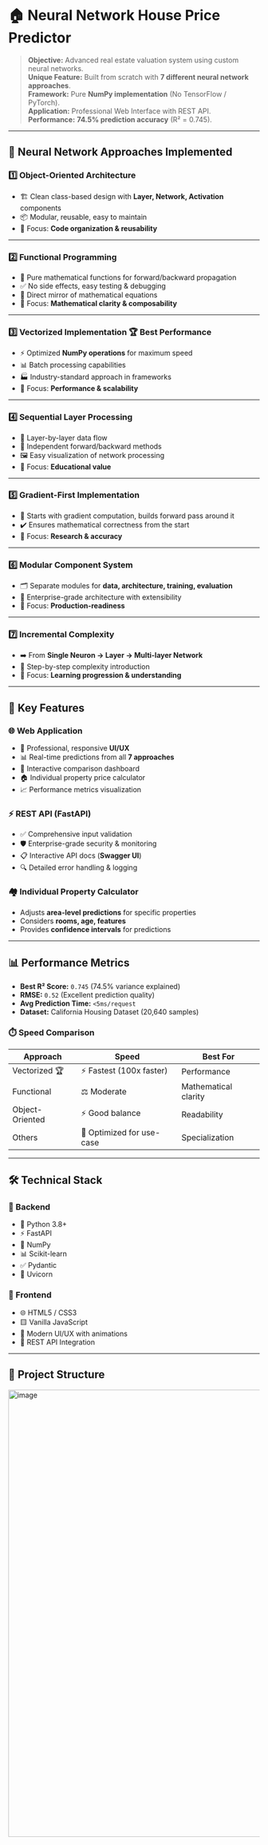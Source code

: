 # 🏠 Neural Network House Price Predictor  

> **Objective:** Advanced real estate valuation system using custom neural networks.  
> **Unique Feature:** Built from scratch with **7 different neural network approaches**.  
> **Framework:** Pure **NumPy implementation** (No TensorFlow / PyTorch).  
> **Application:** Professional Web Interface with REST API.  
> **Performance:** **74.5% prediction accuracy** (R² = 0.745).  

---

## 🧠 Neural Network Approaches Implemented  

### 1️⃣ Object-Oriented Architecture  
- 🏗️ Clean class-based design with **Layer, Network, Activation** components  
- 📦 Modular, reusable, easy to maintain  
- 🎯 Focus: **Code organization & reusability**  

---

### 2️⃣ Functional Programming  
- 🔢 Pure mathematical functions for forward/backward propagation  
- ✅ No side effects, easy testing & debugging  
- 📐 Direct mirror of mathematical equations  
- 🎯 Focus: **Mathematical clarity & composability**  

---

### 3️⃣ Vectorized Implementation 🏆 **Best Performance**  
- ⚡ Optimized **NumPy operations** for maximum speed  
- 📊 Batch processing capabilities  
- 🏭 Industry-standard approach in frameworks  
- 🎯 Focus: **Performance & scalability**  

---

### 4️⃣ Sequential Layer Processing  
- 🔄 Layer-by-layer data flow  
- 🧩 Independent forward/backward methods  
- 🖼️ Easy visualization of network processing  
- 🎯 Focus: **Educational value**  

---

### 5️⃣ Gradient-First Implementation  
- 🧮 Starts with gradient computation, builds forward pass around it  
- ✔️ Ensures mathematical correctness from the start  
- 🎯 Focus: **Research & accuracy**  

---

### 6️⃣ Modular Component System  
- 🗂️ Separate modules for **data, architecture, training, evaluation**  
- 🏢 Enterprise-grade architecture with extensibility  
- 🎯 Focus: **Production-readiness**  

---

### 7️⃣ Incremental Complexity  
- ➡️ From **Single Neuron → Layer → Multi-layer Network**  
- 📖 Step-by-step complexity introduction  
- 🎯 Focus: **Learning progression & understanding**  

---

## 🚀 Key Features  

### 🌐 Web Application  
- 📱 Professional, responsive **UI/UX**  
- 📊 Real-time predictions from all **7 approaches**  
- 🔄 Interactive comparison dashboard  
- 🏠 Individual property price calculator  
- 📈 Performance metrics visualization  

### ⚡ REST API (FastAPI)  
- ✅ Comprehensive input validation  
- 🛡️ Enterprise-grade security & monitoring  
- 📋 Interactive API docs (**Swagger UI**)  
- 🔍 Detailed error handling & logging  

### 🏘️ Individual Property Calculator  
- Adjusts **area-level predictions** for specific properties  
- Considers **rooms, age, features**  
- Provides **confidence intervals** for predictions  

---

## 📊 Performance Metrics  

- **Best R² Score:** `0.745` (74.5% variance explained)  
- **RMSE:** `0.52` (Excellent prediction quality)  
- **Avg Prediction Time:** `<5ms/request`  
- **Dataset:** California Housing Dataset (20,640 samples)  

### ⏱️ Speed Comparison  
| Approach              | Speed   | Best For                  |
|------------------------|---------|---------------------------|
| Vectorized 🏆          | ⚡ Fastest (100x faster) | Performance |
| Functional             | ⚖️ Moderate             | Mathematical clarity |
| Object-Oriented        | ⚡ Good balance         | Readability |
| Others                 | 🧩 Optimized for use-case | Specialization |

---

## 🛠 Technical Stack  

### 🔹 Backend  
- 🐍 Python 3.8+  
- ⚡ FastAPI  
- 🔢 NumPy  
- 📊 Scikit-learn  
- ✅ Pydantic  
- 🚀 Uvicorn  

### 🔹 Frontend  
- 🌐 HTML5 / CSS3  
- 🟨 Vanilla JavaScript  
- 🎨 Modern UI/UX with animations  
- 🔗 REST API Integration  

---

## 📂 Project Structure  


<img width="1896" height="895" alt="image" src="https://github.com/user-attachments/assets/88300f01-dbcd-4d91-9453-6970cd434a6e" />
